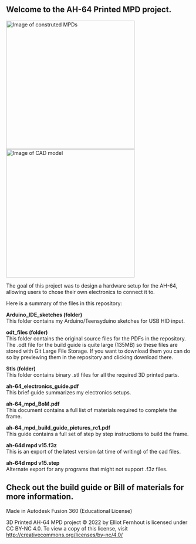 Welcome to the AH-64 Printed MPD project.
-
<img src="https://user-images.githubusercontent.com/33555763/160710304-a461e329-bd43-4dc2-bf9c-f6394d93b1ae.JPG" alt="Image of construted MPDs" style="height: 350px;"/> <img src="https://user-images.githubusercontent.com/33555763/160710295-9b069574-214a-401c-a0df-eaf615ef09fb.jpg" alt="Image of CAD model" style="height: 350px;"/>

The goal of this project was to design a hardware setup for the AH-64, allowing users to chose their own electronics to connect it to.

Here is a summary of the files in this repository:

**Arduino_IDE_sketches (folder)**  
This folder contains my Arduino/Teensyduino sketches for USB HID input.

**odt_files (folder)**  
This folder contains the original source files for the PDFs in the repository.
The .odt file for the build guide is quite large (135MB) so these files are stored with Git Large File Storage. If you want to download them you can do so by previewing them in the repository and clicking download there.

**Stls (folder)**  
This folder contains binary .stl files for all the required 3D printed parts.

**ah-64_electronics_guide.pdf**  
This brief guide summarizes my electronics setups.

**ah-64_mpd_BoM.pdf**  
This document contains a full list of materials required to complete the frame.

**ah-64_mpd_build_guide_pictures_rc1.pdf**  
This guide contains a full set of step by step instructions to build the frame.

**ah-64d mpd v15.f3z**  
This is an export of the latest version (at time of writing) of the cad files.

**ah-64d mpd v15.step**  
Alternate export for any programs that might not support .f3z files.

Check out the build guide or Bill of materials for more information.
-
Made in Autodesk Fusion 360 (Educational License)

3D Printed AH-64 MPD project © 2022 by Elliot Fernhout is licensed under CC BY-NC 4.0. To view a copy of this license, visit http://creativecommons.org/licenses/by-nc/4.0/


